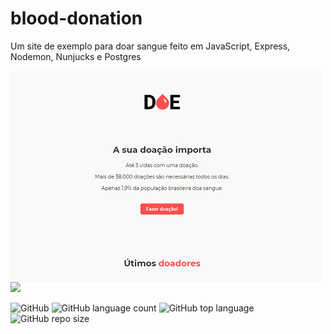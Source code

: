 
# blood-donation
Um site de exemplo para doar sangue feito em JavaScript, Express, Nodemon, Nunjucks e Postgres

<img src="./img/blood-index-01.png"
    alt="Markdown index.html"
    style="float: left; margin-right: 10px;" />

![](blood-index-01.png)

![GitHub](https://img.shields.io/github/license/Ias4g/blood-donation)
![GitHub language count](https://img.shields.io/github/languages/count/Ias4g/blood-donation)
![GitHub top language](https://img.shields.io/github/languages/top/Ias4g/blood-donation)
![GitHub repo size](https://img.shields.io/github/repo-size/Ias4g/blood-donation)
